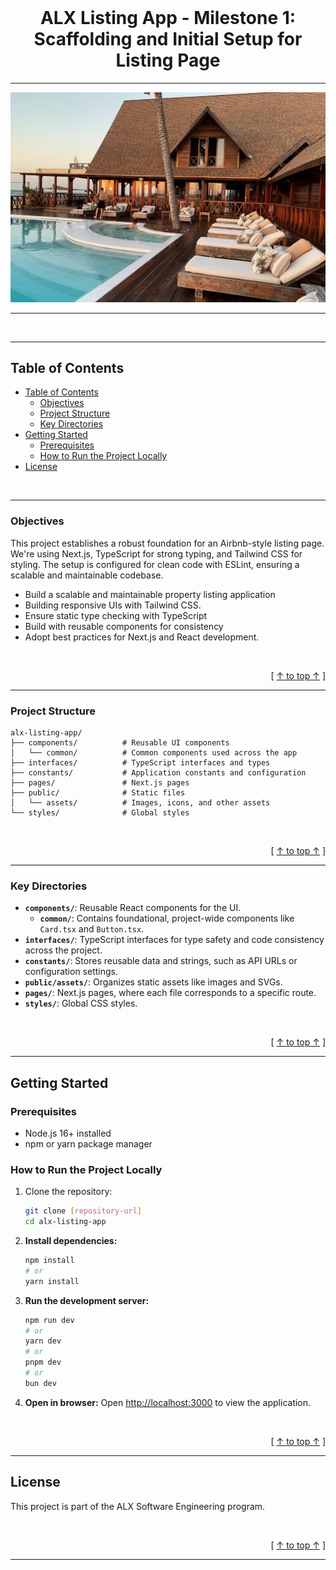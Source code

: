 <div align="center">
  <br>
  <h1>ALX Listing App - Milestone 1: Scaffolding and Initial Setup for Listing Page </h1>
</div>

---

![Preview of app](public/assets/alx_listings.jpg)

---

<br />

---
## Table of Contents

- [Table of Contents](#table-of-contents)
  - [Objectives](#objectives)
  - [Project Structure](#project-structure)
  - [Key Directories](#key-directories)
- [Getting Started](#getting-started)
  - [Prerequisites](#prerequisites)
  - [How to Run the Project Locally](#how-to-run-the-project-locally)
- [License](#license)


<br />

---

### Objectives
This project establishes a robust foundation for an Airbnb-style listing page. We're using Next.js, TypeScript for strong typing, and Tailwind CSS for styling. The setup is configured for clean code with ESLint, ensuring a scalable and maintainable codebase.


- Build a scalable and maintainable property listing application  
- Building responsive UIs with Tailwind CSS.  
- Ensure static type checking with TypeScript   
- Build with reusable components for consistency  
- Adopt best practices for Next.js and React development. 

<br />

<div align="right">

  [ [↑ to top ↑](#table-of-contents) ]
</div>

---

### Project Structure

```
alx-listing-app/
├── components/          # Reusable UI components
│   └── common/          # Common components used across the app
├── interfaces/          # TypeScript interfaces and types
├── constants/           # Application constants and configuration
├── pages/               # Next.js pages
├── public/              # Static files
│   └── assets/          # Images, icons, and other assets
└── styles/              # Global styles
```

<br />

<div align="right">

  [ [↑ to top ↑](#table-of-contents) ]
</div>

---

### Key Directories

- **`components/`**: Reusable React components for the UI.
  - **`common/`**: Contains foundational, project-wide components like `Card.tsx` and `Button.tsx`.
- **`interfaces/`**: TypeScript interfaces for type safety and code consistency across the project.
- **`constants/`**: Stores reusable data and strings, such as API URLs or configuration settings.
- **`public/assets/`**: Organizes static assets like images and SVGs.
- **`pages/`**: Next.js pages, where each file corresponds to a specific route.
- **`styles/`**: Global CSS styles.

<br />

<div align="right">

  [ [↑ to top ↑](#table-of-contents) ]
</div>

---

## Getting Started

### Prerequisites

- Node.js 16+ installed  
- npm or yarn package manager 
  
### How to Run the Project Locally

1. Clone the repository:

    ```bash
    git clone [repository-url]
    cd alx-listing-app
    ```

2.  **Install dependencies:**
    ```bash
    npm install
    # or
    yarn install
    ```
3.  **Run the development server:**
    ```bash
    npm run dev
    # or
    yarn dev
    # or
    pnpm dev
    # or
    bun dev
    ```
4.  **Open in browser:**
    Open [http://localhost:3000](http://localhost:3000) to view the application.

<br />

<div align="right">

  [ [↑ to top ↑](#table-of-contents) ]
</div>

---

## License

This project is part of the ALX Software Engineering program.

<br />

<div align="right">

  [ [↑ to top ↑](#table-of-contents) ]
</div>

---